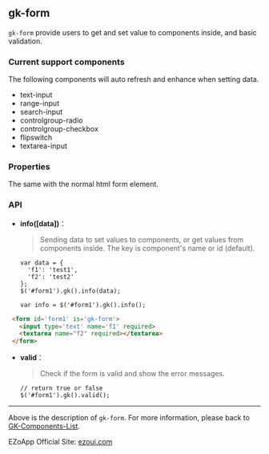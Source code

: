 ## gk-form
`gk-form` provide users to get and set value to components inside, and basic validation.

### Current support components
The following components will auto refresh and enhance when setting data.

* text-input
* range-input
* search-input
* controlgroup-radio
* controlgroup-checkbox
* flipswitch
* textarea-input

### Properties
The same with the normal html form element.

### API

- **info([data])**：  
  > Sending data to set values to components, or get values from components inside.  The key is component's name or id (default).

      var data = {
        'f1': 'test1',
        'f2': 'test2'
      };
      $('#form1').gk().info(data);

      var info = $('#form1').gk().info();

 ``` html
  <form id='form1' is='gk-form'>
    <input type='text' name='f1' required>
    <textarea name="f2" required></textarea>
  </form>
 ```

- **valid**：  
  > Check if the form is valid and show the error messages.

      // return true or false
      $('#form1').gk().valid();

----------
Above is the description of `gk-form`. For more information, please back to [GK-Components-List](https://github.com/ezoapp/Learn-GK-Components).

EZoApp Official Site: [ezoui.com](https://ezoui.com/)





